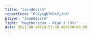 ```yaml
---
title: "Jeandésiré"
reportCode: "6C8yAqQ7W3kVjJnX"
player: "Jeandésiré"
fight: "Magtheridon - Wipe 3 (0%)"
date: 2021-08-04T18:53:40.409000+00:00
---
```

